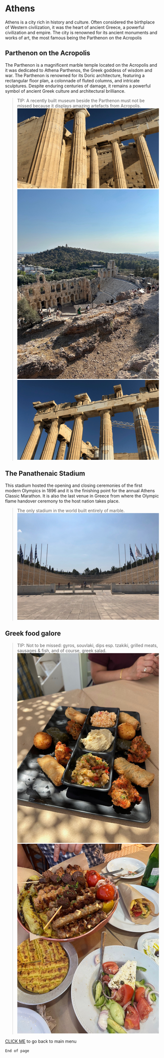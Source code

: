 # Athens

Athens is a city rich in history and culture. Often considered the birthplace of Western civilization, it was the heart of ancient Greece, a powerful civilization and empire. The city is renowned for its ancient monuments and works of art, the most famous being the Parthenon on the Acropolis

## Parthenon on the Acropolis

The Parthenon is a magnificent marble temple located on the Acropolis and it was dedicated to Athena Parthenos, the Greek goddess of wisdom and war. The Parthenon is renowned for its Doric architecture, featuring a rectangular floor plan, a colonnade of fluted columns, and intricate sculptures. Despite enduring centuries of damage, it remains a powerful symbol of ancient Greek culture and architectural brilliance.
> TIP: A recently built museum beside the Parthenon must not be missed because it displays amazing artefacts from Acropolis.
![open1](./parthe1.jpeg)
![openFra](./nik2.jpeg)
![openFra](./parthe2.jpeg)

## The Panathenaic Stadium 

This stadium hosted the opening and closing ceremonies of the first modern Olympics in 1896 and it is the finishing point for the annual Athens Classic Marathon. It is also the last venue in Greece from where the Olympic flame handover ceremony to the host nation takes place.
> The only stadium in the world built entirely of marble.
![open1](./stadium.jpeg)


## Greek food galore

> TIP: Not to be missed: gyros, souvlaki, dips esp. tzakiki, grilled meats, sausages & fish, and of course, greek salad.
![open1](./food1.jpeg)
![openFra](./food2.jpeg)

[CLICK ME](./index.md) to go back to main menu

```
End of page
```
